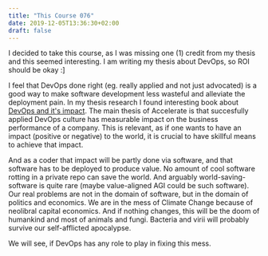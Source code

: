 ```yaml
---
title: "This Course 076"
date: 2019-12-05T13:36:30+02:00
draft: false
---
```


I decided to take this course, as I was missing one (1) credit from my
thesis and this seemed interesting. I am writing my thesis about
DevOps, so ROI should be okay :]

I feel that DevOps done right (eg. really applied and not just
advocated) is a good way to make software development less wasteful
and alleviate the deployment pain. In my thesis research I found
interesting book about [DevOps and it's
impact](https://www.goodreads.com/book/show/35747076-accelerate). The
main thesis of Accelerate is that succesfully applied DevOps culture
has measurable impact on the business performance of a company. This
is relevant, as if one wants to have an impact (positive or negative)
to the world, it is crucial to have skillful means to achieve that impact.

And as a coder that impact will be partly done via software, and that
software has to be deployed to produce value. No amount of cool
software rotting in a private repo can save the world. And arguably
world-saving-software is quite rare (maybe value-aligned AGI could be
such software). Our real problems are not in the domain of software,
but in the domain of politics and economics. We are in the mess of
Climate Change because of neolibral capital economics. And if nothing
changes, this will be the doom of humankind and most of animals and
fungi. Bacteria and virii will probably survive our self-afflicted
apocalypse.

We will see, if DevOps has any role to play in fixing this mess.
